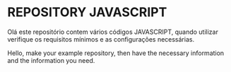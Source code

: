# REPOSITORY JAVASCRIPT

Olá este repositório contem vários códigos JAVASCRIPT, quando utilizar verifique os requisitos mínimos e as configurações necessárias.


Hello, make your example repository, then have the necessary information and the information you need.